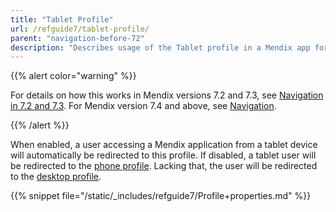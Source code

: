 ```yaml
---
title: "Tablet Profile"
url: /refguide7/tablet-profile/
parent: "navigation-before-72"
description: "Describes usage of the Tablet profile in a Mendix app for Mendix versions 7.0 and 7.1."
---
```


{{% alert color="warning" %}}

For details on how this works in Mendix versions 7.2 and 7.3, see [Navigation in 7.2 and 7.3](/refguide7/navigation-in-72-and-73/). For Mendix version 7.4 and above, see [Navigation](/refguide7/navigation/).

{{% /alert %}}

When enabled, a user accessing a Mendix application from a tablet device will automatically be redirected to this profile. If disabled, a tablet user will be redirected to the [phone profile](/refguide7/phone-profile/). Lacking that, the user will be redirected to the [desktop profile](/refguide7/desktop-profile/).

{{% snippet file="/static/_includes/refguide7/Profile+properties.md" %}}
